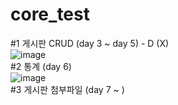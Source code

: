 # core_test

#1 게시판 CRUD (day 3 ~ day 5) - D (X) <br/> 
![image](https://user-images.githubusercontent.com/103974960/220025539-064a4c78-ed34-46b7-9b12-cf2e26afee7f.png)
<br/> 
#2 통계 (day 6)<br/>
![image](https://user-images.githubusercontent.com/103974960/220025414-8f2a85c3-0b5e-4d73-92bc-0ca47424ba7e.png)
<br/> 
#3 게시판 첨부파일 (day 7 ~ )<br/>

